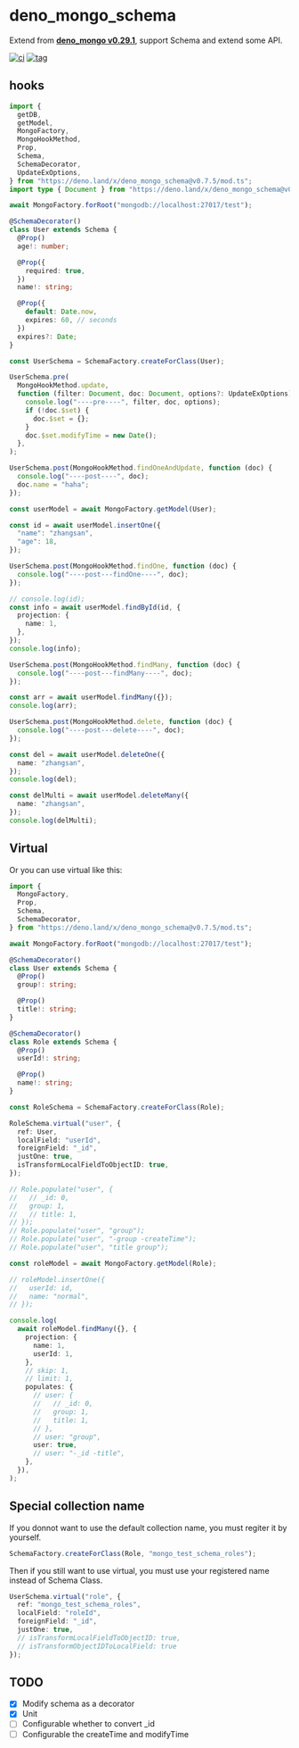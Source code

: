 # deno_mongo_schema

Extend from **[deno_mongo v0.29.1](https://deno.land/x/mongo)**, support Schema
and extend some API.

[![ci](https://github.com/jiawei397/deno_mongo_schema/actions/workflows/ci.yml/badge.svg)](https://github.com/jiawei397/deno_mongo_schema/actions/workflows/ci.yml)
[![tag](https://img.shields.io/badge/deno-v1.19.0-green.svg)](https://github.com/denoland/deno)

## hooks

```ts
import {
  getDB,
  getModel,
  MongoFactory,
  MongoHookMethod,
  Prop,
  Schema,
  SchemaDecorator,
  UpdateExOptions,
} from "https://deno.land/x/deno_mongo_schema@v0.7.5/mod.ts";
import type { Document } from "https://deno.land/x/deno_mongo_schema@v0.7.5/mod.ts";

await MongoFactory.forRoot("mongodb://localhost:27017/test");

@SchemaDecorator()
class User extends Schema {
  @Prop()
  age!: number;

  @Prop({
    required: true,
  })
  name!: string;

  @Prop({
    default: Date.now,
    expires: 60, // seconds
  })
  expires?: Date;
}

const UserSchema = SchemaFactory.createForClass(User);

UserSchema.pre(
  MongoHookMethod.update,
  function (filter: Document, doc: Document, options?: UpdateExOptions) {
    console.log("----pre----", filter, doc, options);
    if (!doc.$set) {
      doc.$set = {};
    }
    doc.$set.modifyTime = new Date();
  },
);

UserSchema.post(MongoHookMethod.findOneAndUpdate, function (doc) {
  console.log("----post----", doc);
  doc.name = "haha";
});

const userModel = await MongoFactory.getModel(User);

const id = await userModel.insertOne({
  "name": "zhangsan",
  "age": 18,
});

UserSchema.post(MongoHookMethod.findOne, function (doc) {
  console.log("----post---findOne----", doc);
});

// console.log(id);
const info = await userModel.findById(id, {
  projection: {
    name: 1,
  },
});
console.log(info);

UserSchema.post(MongoHookMethod.findMany, function (doc) {
  console.log("----post---findMany----", doc);
});

const arr = await userModel.findMany({});
console.log(arr);

UserSchema.post(MongoHookMethod.delete, function (doc) {
  console.log("----post---delete----", doc);
});

const del = await userModel.deleteOne({
  name: "zhangsan",
});
console.log(del);

const delMulti = await userModel.deleteMany({
  name: "zhangsan",
});
console.log(delMulti);
```

## Virtual

Or you can use virtual like this:

```ts
import {
  MongoFactory,
  Prop,
  Schema,
  SchemaDecorator,
} from "https://deno.land/x/deno_mongo_schema@v0.7.5/mod.ts";

await MongoFactory.forRoot("mongodb://localhost:27017/test");

@SchemaDecorator()
class User extends Schema {
  @Prop()
  group!: string;

  @Prop()
  title!: string;
}

@SchemaDecorator()
class Role extends Schema {
  @Prop()
  userId!: string;

  @Prop()
  name!: string;
}

const RoleSchema = SchemaFactory.createForClass(Role);

RoleSchema.virtual("user", {
  ref: User,
  localField: "userId",
  foreignField: "_id",
  justOne: true,
  isTransformLocalFieldToObjectID: true,
});

// Role.populate("user", {
//   // _id: 0,
//   group: 1,
//   // title: 1,
// });
// Role.populate("user", "group");
// Role.populate("user", "-group -createTime");
// Role.populate("user", "title group");

const roleModel = await MongoFactory.getModel(Role);

// roleModel.insertOne({
//   userId: id,
//   name: "normal",
// });

console.log(
  await roleModel.findMany({}, {
    projection: {
      name: 1,
      userId: 1,
    },
    // skip: 1,
    // limit: 1,
    populates: {
      // user: {
      //   // _id: 0,
      //   group: 1,
      //   title: 1,
      // },
      // user: "group",
      user: true,
      // user: "-_id -title",
    },
  }),
);
```

## Special collection name

If you donnot want to use the default collection name, you must regiter it by
yourself.

```ts
SchemaFactory.createForClass(Role, "mongo_test_schema_roles");
```

Then if you still want to use virtual, you must use your registered name instead
of Schema Class.

```ts
UserSchema.virtual("role", {
  ref: "mongo_test_schema_roles",
  localField: "roleId",
  foreignField: "_id",
  justOne: true,
  // isTransformLocalFieldToObjectID: true,
  // isTransformObjectIDToLocalField: true
});
```

## TODO

- [x] Modify schema as a decorator
- [x] Unit
- [ ] Configurable whether to convert _id
- [ ] Configurable the createTime and modifyTime
